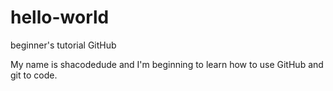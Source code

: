 # hello-world
beginner's tutorial GitHub

My name is shacodedude and I'm beginning to learn how to use GitHub and git to code.
